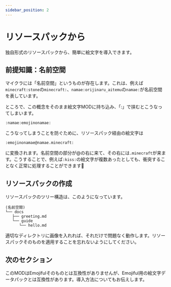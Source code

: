 ```yaml
---
sidebar_position: 2
---
```


# リソースパックから

独自形式のリソースパックから、簡単に絵文字を導入できます。

## 前提知識：名前空間

マイクラには「名前空間」というものが存在します。これは、例えば`minecraft:stone`の`minecraft:`、`namae:orijinaru_aitemu`の`namae:`が名前空間を表しています。

ところで、この概念をそのまま絵文字MODに持ち込み、「:」で挟むとこうなってしまいます。

```
:namae:emojinonamae:
```

こうなってしまうことを防ぐために、リソースパック経由の絵文字は

```
:emojinonamae@namae.minecraft:
```

に変換されます。名前空間の部分が@の右に来て、その右には`.minecraft`が来ます。こうすることで、例えば`:kiss:`の絵文字が複数あったとしても、衝突することなく正常に処理することができます💋

## リソースパックの作成

リソースパックのツリー構造は、このようになっています。

```
(名前空間)
└── docs
   ├── greeting.md
   └── guide
      └── hello.md
```

適切なディレクトリに画像を入れれば、それだけで問題なく動作します。リソースパックそのものを適用することを忘れないようにしてください。

## 次のセクション

このMODはEmojifulそのものとは互換性がありませんが、Emojiful用の絵文字データパックとは互換性があります。導入方法についてもお伝えします。